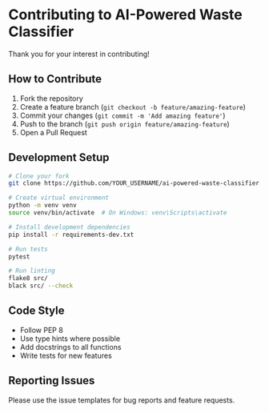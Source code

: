 # Contributing to AI-Powered Waste Classifier

Thank you for your interest in contributing! 

## How to Contribute

1. Fork the repository
2. Create a feature branch (`git checkout -b feature/amazing-feature`)
3. Commit your changes (`git commit -m 'Add amazing feature'`)
4. Push to the branch (`git push origin feature/amazing-feature`)
5. Open a Pull Request

## Development Setup

```bash
# Clone your fork
git clone https://github.com/YOUR_USERNAME/ai-powered-waste-classifier.git

# Create virtual environment
python -m venv venv
source venv/bin/activate  # On Windows: venv\Scripts\activate

# Install development dependencies
pip install -r requirements-dev.txt

# Run tests
pytest

# Run linting
flake8 src/
black src/ --check
```

## Code Style
- Follow PEP 8
- Use type hints where possible
- Add docstrings to all functions
- Write tests for new features

## Reporting Issues
Please use the issue templates for bug reports and feature requests.
